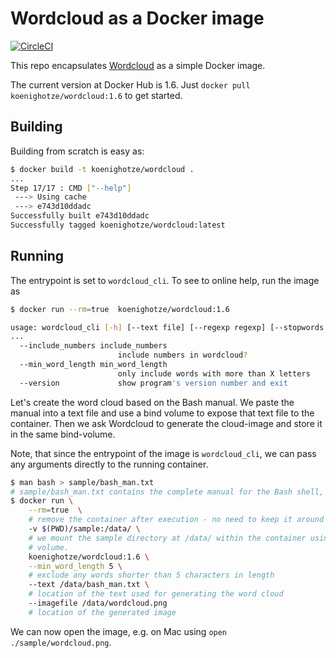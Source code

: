 # Wordcloud as a Docker image

[![CircleCI](https://circleci.com/gh/koenighotze/wordcloud-docker/tree/master.svg?style=svg)](https://circleci.com/gh/koenighotze/wordcloud-docker/tree/master)

This repo encapsulates [Wordcloud](https://github.com/amueller/word_cloud) as a simple Docker image.

The current version at Docker Hub is 1.6. Just `docker pull koenighotze/wordcloud:1.6` to get started.

## Building

Building from scratch is easy as:

```bash
$ docker build -t koenighotze/wordcloud .
...
Step 17/17 : CMD ["--help"]
 ---> Using cache
 ---> e743d10ddadc
Successfully built e743d10ddadc
Successfully tagged koenighotze/wordcloud:latest
```

## Running

The entrypoint is set to `wordcloud_cli`. To see to online help, run the image as

```bash
$ docker run --rm=true  koenighotze/wordcloud:1.6

usage: wordcloud_cli [-h] [--text file] [--regexp regexp] [--stopwords file]
...
  --include_numbers include_numbers
                        include numbers in wordcloud?
  --min_word_length min_word_length
                        only include words with more than X letters
  --version             show program's version number and exit
```

Let's create the word cloud based on the Bash manual. We paste the manual into a text file and use a bind volume to expose that text file to the container. Then we ask Wordcloud to generate the cloud-image and store it in the same bind-volume.

Note, that since the entrypoint of the image is `wordcloud_cli`, we can pass any arguments directly to the running container.

```bash
$ man bash > sample/bash_man.txt
# sample/bash_man.txt contains the complete manual for the Bash shell, now
$ docker run \
    --rm=true  \
    # remove the container after execution - no need to keep it around
    -v $(PWD)/sample:/data/ \
    # we mount the sample directory at /data/ within the container using a bind
    # volume.
    koenighotze/wordcloud:1.6 \
    --min_word_length 5 \
    # exclude any words shorter than 5 characters in length
    --text /data/bash_man.txt \
    # location of the text used for generating the word cloud
    --imagefile /data/wordcloud.png
    # location of the generated image
```

We can now open the image, e.g. on Mac using `open ./sample/wordcloud.png`.